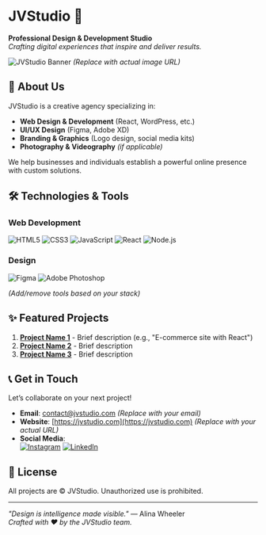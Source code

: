# JVStudio 🚀

**Professional Design & Development Studio**  
*Crafting digital experiences that inspire and deliver results.*

![JVStudio Banner](https://example.com/path-to-your-banner-image.jpg) *(Replace with actual image URL)*

## 🌟 About Us
JVStudio is a creative agency specializing in:
- **Web Design & Development** (React, WordPress, etc.)
- **UI/UX Design** (Figma, Adobe XD)
- **Branding & Graphics** (Logo design, social media kits)
- **Photography & Videography** *(if applicable)*

We help businesses and individuals establish a powerful online presence with custom solutions.

## 🛠️ Technologies & Tools
### Web Development
![HTML5](https://img.shields.io/badge/HTML5-E34F26?style=flat&logo=html5&logoColor=white)
![CSS3](https://img.shields.io/badge/CSS3-1572B6?style=flat&logo=css3&logoColor=white)
![JavaScript](https://img.shields.io/badge/JavaScript-F7DF1E?style=flat&logo=javascript&logoColor=black)
![React](https://img.shields.io/badge/React-61DAFB?style=flat&logo=react&logoColor=black)
![Node.js](https://img.shields.io/badge/Node.js-339933?style=flat&logo=node.js&logoColor=white)

### Design
![Figma](https://img.shields.io/badge/Figma-F24E1E?style=flat&logo=figma&logoColor=white)
![Adobe Photoshop](https://img.shields.io/badge/Photoshop-31A8FF?style=flat&logo=adobe-photoshop&logoColor=white)

*(Add/remove tools based on your stack)*

## ✨ Featured Projects
1. **[Project Name 1](https://example.com)** - Brief description (e.g., "E-commerce site with React")
2. **[Project Name 2](https://example.com)** - Brief description
3. **[Project Name 3](https://example.com)** - Brief description

## 📞 Get in Touch
Let’s collaborate on your next project!
- **Email**: [contact@jvstudio.com](mailto:contact@jvstudio.com) *(Replace with your email)*
- **Website**: [https://jvstudio.com](https://jvstudio.com) *(Replace with your actual URL)*
- **Social Media**:  
  [![Instagram](https://img.shields.io/badge/Instagram-E4405F?style=flat&logo=instagram&logoColor=white)](https://instagram.com/yourprofile)
  [![LinkedIn](https://img.shields.io/badge/LinkedIn-0077B5?style=flat&logo=linkedin&logoColor=white)](https://linkedin.com/company/yourprofile)

## 📌 License
All projects are © JVStudio. Unauthorized use is prohibited.

---

*"Design is intelligence made visible."* — Alina Wheeler  
*Crafted with ❤️ by the JVStudio team.*
